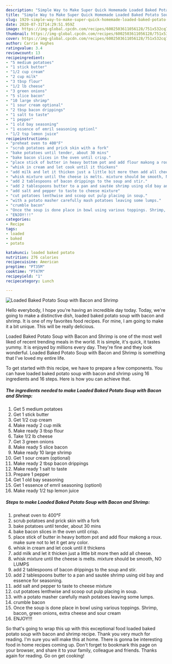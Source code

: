 ```yaml
---
description: "Simple Way to Make Super Quick Homemade Loaded Baked Potato Soup with Bacon and Shrimp"
title: "Simple Way to Make Super Quick Homemade Loaded Baked Potato Soup with Bacon and Shrimp"
slug: 1929-simple-way-to-make-super-quick-homemade-loaded-baked-potato-soup-with-bacon-and-shrimp
date: 2020-07-31T14:29:51.959Z
image: https://img-global.cpcdn.com/recipes/6002503611056128/751x532cq70/loaded-baked-potato-soup-with-bacon-and-shrimp-recipe-main-photo.jpg
thumbnail: https://img-global.cpcdn.com/recipes/6002503611056128/751x532cq70/loaded-baked-potato-soup-with-bacon-and-shrimp-recipe-main-photo.jpg
cover: https://img-global.cpcdn.com/recipes/6002503611056128/751x532cq70/loaded-baked-potato-soup-with-bacon-and-shrimp-recipe-main-photo.jpg
author: Carrie Hughes
ratingvalue: 3.4
reviewcount: 13
recipeingredient:
- "5 medium potatoes"
- "1 stick butter"
- "1/2 cup cream"
- "2 cup milk"
- "3 tbsp flour"
- "1/2 lb cheese"
- "3 green onions"
- "5 slice bacon"
- "10 large shrimp"
- "1 sour cream optional"
- "2 tbsp bacon drippings"
- "1 salt to taste"
- "1 pepper"
- "1 old bay seasoning"
- "1 essence of emril seasoning optionl"
- "1/2 tsp lemon juice"
recipeinstructions:
- "preheat oven to 400°F"
- "scrub potatoes and prick skin with a fork"
- "bake potatoes until tender, about 30 mins"
- "bake bacon slices in the oven until crisp."
- "place stick of butter in heavy bottom pot and add flour makong a roux.  make sure not to let it get any color."
- "whisk in cream and let cook until it thickens"
- "add milk and let it thicken just a little bit more then add all cheese."
- "whisk mixture until the cheese is melts. mixture should be smooth, NO LUMPS"
- "add 2 tablespoons of bacon drippings to the soup and stir."
- "add 2 tablespoons butter to a pan and sautée shrimp using old bay and essence for seasoning."
- "add salt and pepper to taste to cheese mixture"
- "cut potatoes lenthwise and scoop out pulp placing in soup."
- "with a potato masher carefully mash potatoes leaving some lumps."
- "crumble bacon"
- "Once the soup is done place in bowl using various toppings. Shrimp, bacon,   green onions, extra cheese and sour cream"
- "ENJOY!!!"
categories:
- Recipe
tags:
- loaded
- baked
- potato

katakunci: loaded baked potato 
nutrition: 276 calories
recipecuisine: American
preptime: "PT35M"
cooktime: "PT47M"
recipeyield: "1"
recipecategory: Lunch

---
```



![Loaded Baked Potato Soup with Bacon and Shrimp](https://img-global.cpcdn.com/recipes/6002503611056128/751x532cq70/loaded-baked-potato-soup-with-bacon-and-shrimp-recipe-main-photo.jpg)

Hello everybody, I hope you're having an incredible day today. Today, we're going to make a distinctive dish, loaded baked potato soup with bacon and shrimp. It is one of my favorites food recipes. For mine, I am going to make it a bit unique. This will be really delicious.

Loaded Baked Potato Soup with Bacon and Shrimp is one of the most well liked of recent trending meals in the world. It is simple, it's quick, it tastes yummy. It is enjoyed by millions every day. They're fine and they look wonderful. Loaded Baked Potato Soup with Bacon and Shrimp is something that I've loved my entire life.




To get started with this recipe, we have to prepare a few components. You can have loaded baked potato soup with bacon and shrimp using 16 ingredients and 16 steps. Here is how you can achieve that.

<!--inarticleads1-->

##### The ingredients needed to make Loaded Baked Potato Soup with Bacon and Shrimp:

1. Get 5 medium potatoes
1. Get 1 stick butter
1. Get 1/2 cup cream
1. Make ready 2 cup milk
1. Make ready 3 tbsp flour
1. Take 1/2 lb cheese
1. Get 3 green onions
1. Make ready 5 slice bacon
1. Make ready 10 large shrimp
1. Get 1 sour cream (optional)
1. Make ready 2 tbsp bacon drippings
1. Make ready 1 salt to taste
1. Prepare 1 pepper
1. Get 1 old bay seasoning
1. Get 1 essence of emril seasoning (optionl)
1. Make ready 1/2 tsp lemon juice




<!--inarticleads2-->

##### Steps to make Loaded Baked Potato Soup with Bacon and Shrimp:

1. preheat oven to 400°F
1. scrub potatoes and prick skin with a fork
1. bake potatoes until tender, about 30 mins
1. bake bacon slices in the oven until crisp.
1. place stick of butter in heavy bottom pot and add flour makong a roux.  make sure not to let it get any color.
1. whisk in cream and let cook until it thickens
1. add milk and let it thicken just a little bit more then add all cheese.
1. whisk mixture until the cheese is melts. mixture should be smooth, NO LUMPS
1. add 2 tablespoons of bacon drippings to the soup and stir.
1. add 2 tablespoons butter to a pan and sautée shrimp using old bay and essence for seasoning.
1. add salt and pepper to taste to cheese mixture
1. cut potatoes lenthwise and scoop out pulp placing in soup.
1. with a potato masher carefully mash potatoes leaving some lumps.
1. crumble bacon
1. Once the soup is done place in bowl using various toppings. Shrimp, bacon,   green onions, extra cheese and sour cream
1. ENJOY!!!




So that's going to wrap this up with this exceptional food loaded baked potato soup with bacon and shrimp recipe. Thank you very much for reading. I'm sure you will make this at home. There is gonna be interesting food in home recipes coming up. Don't forget to bookmark this page on your browser, and share it to your family, colleague and friends. Thanks again for reading. Go on get cooking!
